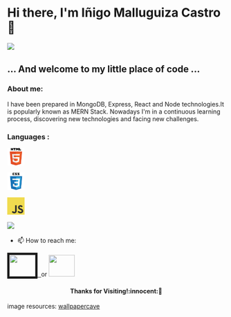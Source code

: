# Hi there, I'm Iñigo Malluguiza Castro 👋
<kbd>
 <img src="https://wallpapercave.com/wp/5dVAdDa.jpg"/>
</kbd>


## ... And welcome to my little place of code ...

### About me:

I have been prepared in  MongoDB, Express, React and Node technologies.It is popularly known as MERN Stack.
Nowadays I'm in a continuous learning process, discovering new technologies and facing new challenges.

### Languages :
 
<code><a href = "https://developer.mozilla.org/en-US/docs/Web/Guide/HTML/HTML5"><img height="40" src="https://raw.githubusercontent.com/github/explore/80688e429a7d4ef2fca1e82350fe8e3517d3494d/topics/html/html.png"></a></code>
 
<code><a href = "https://developer.mozilla.org/en-US/docs/Archive/CSS3"><img height="40" src="https://raw.githubusercontent.com/github/explore/80688e429a7d4ef2fca1e82350fe8e3517d3494d/topics/css/css.png"></a></code>

<code><a href = "https://developer.mozilla.org/en-US/docs/Web/JavaScript"><img height="40" src="https://raw.githubusercontent.com/github/explore/80688e429a7d4ef2fca1e82350fe8e3517d3494d/topics/javascript/javascript.png"></a></code>

<code><a href ="#"><img height="40" src="https://upload.wikimedia.org/wikipedia/commons/d/d9/Node.js_logo.svg"></a></code>


<!-- - 🔭 I’m currently working on ...
- 🌱 I’m currently learning ...
- 👯 I’m looking to collaborate on ...
- 🤔 I’m looking for help with ...
- 💬 Ask me about ... -->
- 📫 How to reach me: 
<!-- - 😄 Pronouns: ...
- ⚡ Fun fact: ...
 -->
 <a href="https://www.linkedin.com/in/inigo-malluguiza-castro/">
 <kbd>
 <img src="https://fatimamartinez.es/wp-content/uploads/2018/01/linkedin-logo.jpg"  width="60" height="50" border="5px solid red" />
  </kbd>
 </a>
 or
 <a href="mailto:imalluguizacastro@gmail.com">
 <kbd>
 <img src="https://www.pinclipart.com/picdir/big/581-5814741_transparent-sign-post-clipart-send-email-icon-red.png" width="60" height="50"/>
 </kbd>
 </a>
 


 <h4 align="center"> Thanks for Visiting!:innocent:👯</h4>


image resources: [wallpapercave](https://wallpapercave.com/) 





